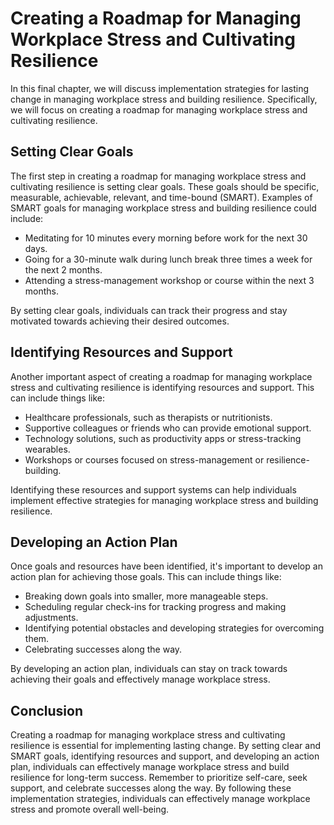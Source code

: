 Creating a Roadmap for Managing Workplace Stress and Cultivating Resilience
=====================================================================================================================================

In this final chapter, we will discuss implementation strategies for lasting change in managing workplace stress and building resilience. Specifically, we will focus on creating a roadmap for managing workplace stress and cultivating resilience.

Setting Clear Goals
-------------------

The first step in creating a roadmap for managing workplace stress and cultivating resilience is setting clear goals. These goals should be specific, measurable, achievable, relevant, and time-bound (SMART). Examples of SMART goals for managing workplace stress and building resilience could include:

* Meditating for 10 minutes every morning before work for the next 30 days.
* Going for a 30-minute walk during lunch break three times a week for the next 2 months.
* Attending a stress-management workshop or course within the next 3 months.

By setting clear goals, individuals can track their progress and stay motivated towards achieving their desired outcomes.

Identifying Resources and Support
---------------------------------

Another important aspect of creating a roadmap for managing workplace stress and cultivating resilience is identifying resources and support. This can include things like:

* Healthcare professionals, such as therapists or nutritionists.
* Supportive colleagues or friends who can provide emotional support.
* Technology solutions, such as productivity apps or stress-tracking wearables.
* Workshops or courses focused on stress-management or resilience-building.

Identifying these resources and support systems can help individuals implement effective strategies for managing workplace stress and building resilience.

Developing an Action Plan
-------------------------

Once goals and resources have been identified, it's important to develop an action plan for achieving those goals. This can include things like:

* Breaking down goals into smaller, more manageable steps.
* Scheduling regular check-ins for tracking progress and making adjustments.
* Identifying potential obstacles and developing strategies for overcoming them.
* Celebrating successes along the way.

By developing an action plan, individuals can stay on track towards achieving their goals and effectively manage workplace stress.

Conclusion
----------

Creating a roadmap for managing workplace stress and cultivating resilience is essential for implementing lasting change. By setting clear and SMART goals, identifying resources and support, and developing an action plan, individuals can effectively manage workplace stress and build resilience for long-term success. Remember to prioritize self-care, seek support, and celebrate successes along the way. By following these implementation strategies, individuals can effectively manage workplace stress and promote overall well-being.
